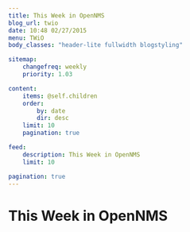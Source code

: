 ```yaml
---
title: This Week in OpenNMS
blog_url: twio
date: 10:48 02/27/2015
menu: TWiO
body_classes: "header-lite fullwidth blogstyling"

sitemap:
    changefreq: weekly
    priority: 1.03

content:
    items: @self.children
    order:
        by: date
        dir: desc
    limit: 10
    pagination: true

feed:
    description: This Week in OpenNMS
    limit: 10

pagination: true
---
```


# This Week in OpenNMS
